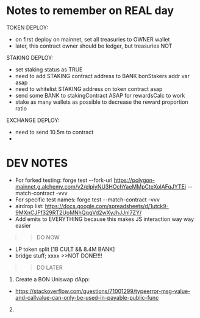
# Notes to remember on REAL day
TOKEN DEPLOY:
- on first deploy on mainnet, set all treasuries to OWNER wallet
- later, this contract owner should be ledger, but treasuries NOT


STAKING DEPLOY:
- set staking status as TRUE
- need to add STAKING contract address to BANK bonStakers addr var asap
- need to whitelist STAKING address on token contract asap
- send some BANK to stakingContract ASAP for rewardsCalc to work
- stake as many wallets as possible to decrease the reward proportion ratio

EXCHANGE DEPLOY:
- need to send 10.5m to contract
- 





























# DEV NOTES
- For forked testing: forge test --fork-url https://polygon-mainnet.g.alchemy.com/v2/elpiyNU3HOchYaeMMpCteXolAFqJYTEi --match-contract <test contract name> -vvv
- For specific test names: forge test --match-contract <test contract name> -vvv
- airdrop list: https://docs.google.com/spreadsheets/d/1utck9-9MXnCJFf329RT2UoMNhQqgVd2wXyJhJJnl7ZY/
- Add emits to EVERYTHING because this makes JS interaction way way easier

>> DO NOW
- LP token split [1B CULT && 8.4M BANK]
- bridge stuff; xxxx >>NOT DONE!!!! 

>> DO LATER
1. Create a BON Uniswap dApp:
- https://stackoverflow.com/questions/71001299/typeerror-msg-value-and-callvalue-can-only-be-used-in-payable-public-func
2. 